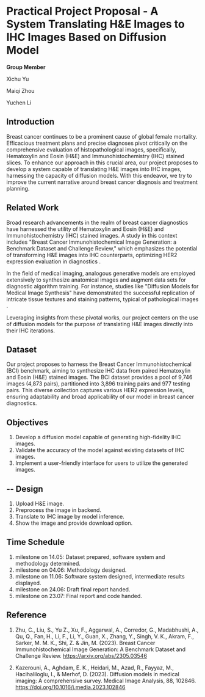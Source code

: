 # Practical Project Proposal -  A System Translating H&E Images to IHC Images Based on Diffusion Model

**Group Member**

Xichu Yu

Maiqi Zhou

Yuchen Li

## Introduction

Breast cancer continues to be a prominent cause of global female mortality. Efficacious treatment plans and precise diagnoses pivot critically on the comprehensive evaluation of histopathological images, specifically, Hematoxylin and Eosin (H&E) and Immunohistochemistry (IHC) stained slices. To enhance our approach in this crucial area, our project proposes to develop a system capable of translating H&E images into IHC images, harnessing the capacity of diffusion models. With this endeavor, we try to improve the current narrative around breast cancer diagnosis and treatment planning.

## Related Work

Broad research advancements in the realm of breast cancer diagnostics have harnessed the utility of Hematoxylin and Eosin (H&E) and Immunohistochemistry (IHC) stained images. A study in this context includes "Breast Cancer Immunohistochemical Image Generation: a Benchmark Dataset and Challenge Review," which emphasizes the potential of transforming H&E images into IHC counterparts, optimizing HER2 expression evaluation in diagnostics .

In the field of medical imaging, analogous generative models are employed extensively to synthesize anatomical images and augment data sets for diagnostic algorithm training. For instance, studies like "Diffusion Models for Medical Image Synthesis" have demonstrated the successful replication of intricate tissue textures and staining patterns, typical of pathological images .

Leveraging insights from these pivotal works, our project centers on the use of diffusion models for the purpose of translating H&E images directly into their IHC iterations.

## Dataset

Our project proposes to harness the Breast Cancer Immunohistochemical (BCI) benchmark, aiming to synthesize IHC data from paired Hematoxylin and Eosin (H&E) stained images. The BCI dataset provides a pool of 9,746 images (4,873 pairs), partitioned into 3,896 training pairs and 977 testing pairs. This diverse collection captures various HER2 expression levels, ensuring adaptability and broad applicability of our model in breast cancer diagnostics.

## Objectives

1. Develop a diffusion model capable of generating high-fidelity IHC images.
2. Validate the accuracy of the model against existing datasets of IHC images.
3. Implement a user-friendly interface for users to utilize the generated images.

## -- Design

1. Upload H&E image.
2. Preprocess the image in backend.
3. Translate to IHC image by model inference.
4. Show the image and provide download option.

## Time Schedule

1. milestone on 14.05: Dataset prepared, software system and methodology determined.
2. milestone on 04.06: Methodology designed.
3. milestone on 11.06: Software system designed, intermediate results displayed.
4. milestone on 24.06: Draft final report handed.
5. milestone on 23.07: Final report and code handed.

## Reference

1. Zhu, C., Liu, S., Yu Z., Xu, F., Aggarwal, A., Corredor, G., Madabhushi, A., Qu, Q., Fan, H., Li, F., Li, Y., Guan, X., Zhang, Y., Singh, V. K., Akram, F., Sarker, M. M. K., Shi, Z. & Jin, M. (2023). Breast Cancer Immunohistochemical Image Generation: A Benchmark Dataset and Challenge Review. https://arxiv.org/abs/2305.03546 

2. Kazerouni, A., Aghdam, E. K., Heidari, M., Azad, R., Fayyaz, M., Hacihaliloglu, I., & Merhof, D. (2023). Diffusion models in medical imaging: A comprehensive survey. Medical Image Analysis, 88, 102846. https://doi.org/10.1016/j.media.2023.102846
